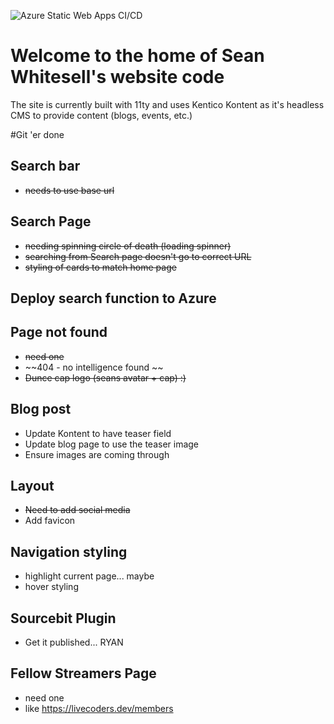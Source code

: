 ![Azure Static Web Apps CI/CD](https://github.com/devsgarage/seans-new-site/workflows/Azure%20Static%20Web%20Apps%20CI/CD/badge.svg)

# Welcome to the home of Sean Whitesell's website code
The site is currently built with 11ty and uses Kentico Kontent as it's headless CMS to provide content (blogs, events, etc.)

#Git 'er done
## Search bar 
- ~~needs to use base url~~
## Search Page
- ~~needing spinning circle of death (loading spinner)~~
- ~~searching from Search page doesn't go to correct URL~~
- ~~styling of cards to match home page~~
## Deploy search function to Azure
## Page not found
- ~~need one~~
- ~~404 - no intelligence found ~~
- ~~Dunce cap logo (seans avatar + cap) :)~~
## Blog post
- Update Kontent to have teaser field
- Update blog page to use the teaser image
- Ensure images are coming through
## Layout
- ~~Need to add social media~~
- Add favicon
## Navigation styling
- highlight current page... maybe
- hover styling
## Sourcebit Plugin
- Get it published... RYAN
## Fellow Streamers Page
- need one
- like https://livecoders.dev/members

  

